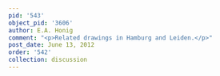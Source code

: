 ```yaml
---
pid: '543'
object_pid: '3606'
author: E.A. Honig
comment: "<p>Related drawings in Hamburg and Leiden.</p>"
post_date: June 13, 2012
order: '542'
collection: discussion
---
```

